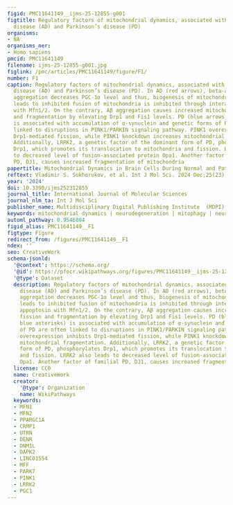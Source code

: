 ```yaml
---
figid: PMC11641149__ijms-25-12855-g001
figtitle: Regulatory factors of mitochondrial dynamics, associated with Alzheimer’s
  disease (AD) and Parkinson’s disease (PD)
organisms:
- NA
organisms_ner:
- Homo sapiens
pmcid: PMC11641149
filename: ijms-25-12855-g001.jpg
figlink: /pmc/articles/PMC11641149/figure/F1/
number: F1
caption: Regulatory factors of mitochondrial dynamics, associated with Alzheimer’s
  disease (AD) and Parkinson’s disease (PD). In AD (red arrows), beta-amyloid (Aβ)
  aggregation decreases PGC-1α level and thus, biogenesis of mitochondria. Aβ aggregation
  leads to inhibited fusion of mitochondria is inhibited through interaction of appoptosin
  with Mfn1/2. On the contrary, Aβ aggregation causes increased mitochondrial fission
  and fragmentation by elevating Drp1 and Fis1 levels. PD (blue arrows, blue asterisks)
  is associated with accumulation of α-synuclein and genetic forms of PD are often
  linked to disruptions in PINK1/PARKIN signaling pathway. PINK1 overexpression inhibits
  Drp1-mediated fission, while PINK1 knockdown increases mitochondrial fragmentation.
  Additionally, LRRK2, a genetic factor of the dominant form of PD, phosphorylates
  Drp1, which promotes its translocation to mitochondria and fission. LRRK2 also leads
  to decreased level of fusion-associated protein Opa1. Another factor of familial
  PD, DJ1, causes increased fragmentation of mitochondria
papertitle: Mitochondrial Dynamics in Brain Cells During Normal and Pathological Aging
reftext: Vladimir S. Sukhorukov, et al. Int J Mol Sci. 2024 Dec;25(23).
year: '2024'
doi: 10.3390/ijms252312855
journal_title: International Journal of Molecular Sciences
journal_nlm_ta: Int J Mol Sci
publisher_name: Multidisciplinary Digital Publishing Institute  (MDPI)
keywords: mitochondrial dynamics | neurodegeneration | mitophagy | neuroprotection
automl_pathway: 0.9546804
figid_alias: PMC11641149__F1
figtype: Figure
redirect_from: /figures/PMC11641149__F1
ndex: ''
seo: CreativeWork
schema-jsonld:
  '@context': https://schema.org/
  '@id': https://pfocr.wikipathways.org/figures/PMC11641149__ijms-25-12855-g001.html
  '@type': Dataset
  description: Regulatory factors of mitochondrial dynamics, associated with Alzheimer’s
    disease (AD) and Parkinson’s disease (PD). In AD (red arrows), beta-amyloid (Aβ)
    aggregation decreases PGC-1α level and thus, biogenesis of mitochondria. Aβ aggregation
    leads to inhibited fusion of mitochondria is inhibited through interaction of
    appoptosin with Mfn1/2. On the contrary, Aβ aggregation causes increased mitochondrial
    fission and fragmentation by elevating Drp1 and Fis1 levels. PD (blue arrows,
    blue asterisks) is associated with accumulation of α-synuclein and genetic forms
    of PD are often linked to disruptions in PINK1/PARKIN signaling pathway. PINK1
    overexpression inhibits Drp1-mediated fission, while PINK1 knockdown increases
    mitochondrial fragmentation. Additionally, LRRK2, a genetic factor of the dominant
    form of PD, phosphorylates Drp1, which promotes its translocation to mitochondria
    and fission. LRRK2 also leads to decreased level of fusion-associated protein
    Opa1. Another factor of familial PD, DJ1, causes increased fragmentation of mitochondria
  license: CC0
  name: CreativeWork
  creator:
    '@type': Organization
    name: WikiPathways
  keywords:
  - MFN1
  - MFN2
  - PPARGC1A
  - CRMP1
  - UTRN
  - DENR
  - DNM1L
  - DAPK2
  - LINC01554
  - MFF
  - PARK7
  - PINK1
  - LRRK2
  - PGC1
---
```

